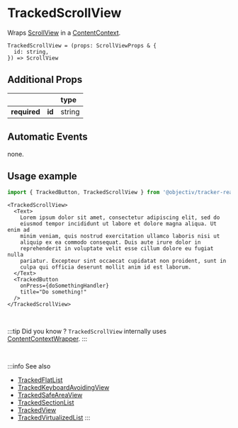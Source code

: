 # TrackedScrollView

Wraps [ScrollView](https://reactnative.dev/docs/scrollview) in a [ContentContext](/taxonomy/reference/location-contexts/ContentContext.md).

```tsx
TrackedScrollView = (props: ScrollViewProps & {
  id: string,
}) => ScrollView
```

## Additional Props
|               |         | type      | 
|:-------------:|:--------|:----------|
| **required**  | **id**  | string    |

## Automatic Events
none.

## Usage example

```jsx
import { TrackedButton, TrackedScrollView } from '@objectiv/tracker-react-native';
```

```tsx
<TrackedScrollView>
  <Text>
    Lorem ipsum dolor sit amet, consectetur adipiscing elit, sed do
    eiusmod tempor incididunt ut labore et dolore magna aliqua. Ut enim ad
    minim veniam, quis nostrud exercitation ullamco laboris nisi ut
    aliquip ex ea commodo consequat. Duis aute irure dolor in
    reprehenderit in voluptate velit esse cillum dolore eu fugiat nulla
    pariatur. Excepteur sint occaecat cupidatat non proident, sunt in
    culpa qui officia deserunt mollit anim id est laborum.
  </Text>
  <TrackedButton
    onPress={doSomethingHandler}
    title="Do something!"
  />  
</TrackedScrollView>
```

<br />

:::tip Did you know ?
`TrackedScrollView` internally uses [ContentContextWrapper](/tracking/react-native/api-reference/locationWrappers/ContentContextWrapper.md).
:::

<br />

:::info See also
- [TrackedFlatList](/tracking/react-native/api-reference/trackedComponents/TrackedFlatList.md)
- [TrackedKeyboardAvoidingView](/tracking/react-native/api-reference/trackedComponents/TrackedKeyboardAvoidingView.md)
- [TrackedSafeAreaView](/tracking/react-native/api-reference/trackedComponents/TrackedSafeAreaView.md)
- [TrackedSectionList](/tracking/react-native/api-reference/trackedComponents/TrackedSectionList.md)
- [TrackedView](/tracking/react-native/api-reference/trackedComponents/TrackedView.md)
- [TrackedVirtualizedList](/tracking/react-native/api-reference/trackedComponents/TrackedVirtualizedList.md)
:::
